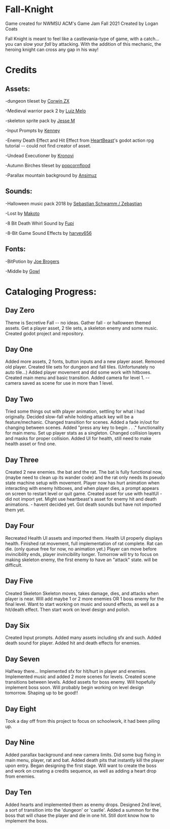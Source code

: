 # Fall-Knight
 Game created for NWMSU ACM's Game Jam Fall 2021
Created by Logan Coats



Fall Knight is meant to feel like a castlevania-type of game, with a catch... you can slow your *fall* by attacking. With the addition of this mechanic, the heroing knight can cross any gap in his way! 

# Credits

## Assets:
-dungeon tileset by [Corwin ZX](https://corwin-zx.itch.io)


-Medieval warrior pack 2 by [Luiz Melo](https://luizmelo.itch.io)



-skeleton sprite pack by [Jesse M](https://jesse-m.itch.io)


-Input Prompts by [Kenney](https://kenney.nl)
 
 
-Enemy Death Effect and Hit Effect from [HeartBeast](https://www.youtube.com/c/uheartbeast)'s godot action rpg tutorial -- could not find creator of asset.
 
 
 -Undead Executioner by [Kronovi](https://darkpixel-kronovi.itch.io/)
 
 
-Autumn Birches tileset by [popcornflood](https://popcornflood.itch.io/)
 
 
-Parallax mountain background by [Ansimuz](https://ansimuz.itch.io/)
## Sounds:
-Halloween music pack 2018 by [Sebastian Schwamm / Zebastian](https://zebby.itch.io/)



-Lost by [Makoto](https://makotohiramatsu.itch.io)



-8 Bit Death Whirl Sound by [Fupi](https://opengameart.org/users/fupi)


-8-Bit Game Sound Effects by [harvey656](https://harvey656.itch.io/)
## Fonts: 
-BitPotion by [Joe Brogers](https://joebrogers.itch.io)



-Middle by [Gowl](https://clowddev.itch.io)



# Cataloging Progress:
## Day Zero
Theme is Secretive Fall -- no ideas.
Gather fall - or halloween themed assets.
Get a player asset, 2 tile sets, a skeleton enemy and some music.
Created godot project and repository.

## Day One
Added more assets, 2 fonts, button inputs and a new player asset.
Removed old player.
Created tile sets for dungeon and fall tiles. (Unfortunately no auto tile...)
Added player movement and did some work with hitboxes.
Created main menu and basic transition.
Added camera for level 1. -- camera saved as scene for use in more than 1 level.

## Day Two
Tried some things out with player animation, settling for what i had originally.
Decided slow-fall while holding attack key will be a feature/mechanic.
Changed transition for scenes.
Added a fade in/out for changing between scenes.
Added "press any key to begin . . ." functionality for main menu.
Set up player stats as a singleton.
Changed collision layers and masks for proper collision.
Added UI for health, still need to make health asset or find one.

## Day Three
Created 2 new enemies. the bat and the rat. 
The bat is fully functional now, (maybe need to clean up its wander code) and the rat only needs its pseudo state machine setup with movement.
Player now has hurt animation when interacting with enemy hitboxes, and when player dies, a prompt appears on screen to restart level or quit game. 
Created asset for use with healtUI - did not import yet.
Might use heartbeast's asset for enemy hit and death animations. - havent decided yet.
Got death sounds but have not imported them yet.

## Day Four
Recreated Health UI assets and imported them.
Health UI properly displays health.
Finished rat movement, full implementation of rat complete.
Rat can die. (only queue free for now, no animation yet.)
Player can move before invincibility ends, player invincibility longer.
Tomorrow will try to focus on making skeleton enemy, the first enemy to have an "attack" state. will be difficult.

## Day Five
Created Skeleton
Skeleton moves, takes damage, dies, and attacks when player is near.
Will add maybe 1 or 2 more enemies OR 1 boss enemy for the final level.
Want to start working on music and sound effects, as well as a hit/death effect. Then start work on level design and polish.

## Day Six
Created Input prompts. 
Added many assets including sfx and such.
Added death sound for player.
Added hit and death effects for enemies.

## Day Seven
Halfway there...
Implemented sfx for hit/hurt in player and enemies.
Implemented music and added 2 more scenes for levels.
Created scene transitions between levels.
Added assets for boss enemy. Will hopefully implement boss soon. 
Will probably begin working on level design tomorrow. Shaping up to be good!!

## Day Eight
Took a day off from this project to focus on schoolwork, it had been piling up.

## Day Nine
Added parallax background and new camera limits.
Did some bug fixing in main menu, player, rat and bat.
Added death pits that instantly kill the player upon entry.
Began designing the first stage.
Will want to create the boss and work on creating a credits sequence, as well as adding a heart drop from enemies.

## Day Ten
Added hearts and implemented them as enemy drops.
Designed 2nd level, a sort of transition into the 'dungeon' or 'castle'.
Added a summon for the boss that will chase the player and die in one hit. 
Still dont know how to implement the boss.
